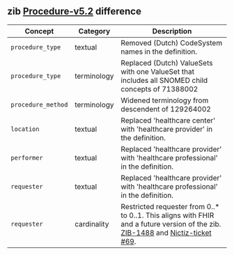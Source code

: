 ## zib [Procedure-v5.2](https://zibs.nl/wiki/Procedure-v5.2(2020EN)) difference

| Concept         | Category          | Description                             | 
|-----------------|-------------------|-----------------------------------------|
| `procedure_type` | textual | Removed (Dutch) CodeSystem names in the definition. |
| `procedure_type` | terminology | Replaced (Dutch) ValueSets with one ValueSet that includes all SNOMED child concepts of 71388002 |Procedure (procedure). | 
| `procedure_method` | terminology | Widened terminology from descendent of 129264002|Action to all of SNOMED. Changed the binding from required to extensible. |  
| `location` | textual | Replaced 'healthcare center' with 'healthcare provider' in the definition. |
| `performer` | textual | Replaced 'healthcare provider' with 'healthcare professional' in the definition. |
| `requester` | textual | Replaced 'healthcare provider' with 'healthcare professional' in the definition. |
| `requester` | cardinality | Restricted requester from 0..* to 0..1. This aligns with FHIR and a future version of the zib. [ZIB-1488](https://bits.nictiz.nl/browse/ZIB-1488) and [Nictiz-ticket #69](https://github.com/Nictiz/Nictiz-R4-zib2020/issues/69). |